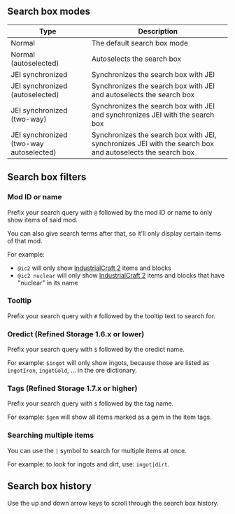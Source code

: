 ## Search box modes
|Type|Description|
|----|-------|
|Normal|The default search box mode|
|Normal (autoselected)|Autoselects the search box|
|JEI synchronized|Synchronizes the search box with JEI|
|JEI synchronized (autoselected)|Synchronizes the search box with JEI and autoselects the search box|
|JEI synchronized (two-way)|Synchronizes the search box with JEI and synchronizes JEI with the search box|
|JEI synchronized (two-way autoselected)|Synchronizes the search box with JEI, synchronizes JEI with the search box and autoselects the search box|

## Search box filters
### Mod ID or name
Prefix your search query with `@` followed by the mod ID or name to only show items of said mod.

You can also give search terms after that, so it'll only display certain items of that mod.

For example:

- `@ic2` will only show [IndustrialCraft 2](https://minecraft.curseforge.com/projects/industrial-craft) items and blocks
- `@ic2 nuclear` will only show [IndustrialCraft 2](https://minecraft.curseforge.com/projects/industrial-craft) items and blocks that have "nuclear" in its name

### Tooltip
Prefix your search query with `#` followed by the tooltip text to search for.

### Oredict (Refined Storage 1.6.x or lower)
Prefix your search query with `$` followed by the oredict name.

For example: `$ingot` will only show ingots, because those are listed as `ingotIron`, `ingotGold`, ... in the ore dictionary.

### Tags (Refined Storage 1.7.x or higher)
Prefix your search query with `$` followed by the tag name.

For example: `$gem` will show all items marked as a gem in the item tags.

### Searching multiple items
You can use the `|` symbol to search for multiple items at once.

For example: to look for ingots and dirt, use: `ingot|dirt`.

## Search box history
Use the up and down arrow keys to scroll through the search box history.